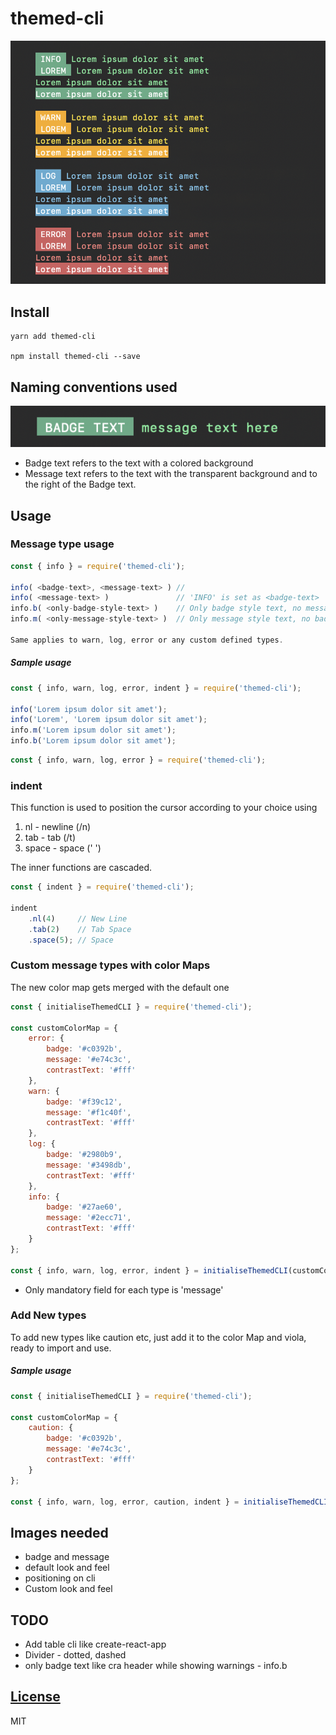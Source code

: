 # themed-cli
![Home](/images/home.png)

## Install

```
yarn add themed-cli

npm install themed-cli --save
```
## Naming conventions used
![Home](/images/badge.png)

- Badge text refers to the text with a colored background
- Message text refers to the text with the transparent background and to the right of the Badge text.

## Usage

### Message type usage
```js
const { info } = require('themed-cli');

info( <badge-text>, <message-text> ) // 
info( <message-text> )               // 'INFO' is set as <badge-text>
info.b( <only-badge-style-text> )    // Only badge style text, no message text
info.m( <only-message-style-text> )  // Only message style text, no badge text

Same applies to warn, log, error or any custom defined types.

```
##### Sample usage

```js
const { info, warn, log, error, indent } = require('themed-cli');

info('Lorem ipsum dolor sit amet');
info('Lorem', 'Lorem ipsum dolor sit amet');
info.m('Lorem ipsum dolor sit amet');
info.b('Lorem ipsum dolor sit amet');
```
```js
const { info, warn, log, error } = require('themed-cli');
```

### indent

This function is used to position the cursor according to your choice using

1. nl - newline (/n)
2. tab - tab (/t)
3. space - space (' ')

The inner functions are cascaded.
```js
const { indent } = require('themed-cli');

indent
	.nl(4)     // New Line
	.tab(2)    // Tab Space
	.space(5); // Space 
```

### Custom message types with color Maps

The new color map gets merged with the default one

```js
const { initialiseThemedCLI } = require('themed-cli');

const customColorMap = {
	error: {
		badge: '#c0392b',
		message: '#e74c3c',
		contrastText: '#fff'
	},
	warn: {
		badge: '#f39c12',
		message: '#f1c40f',
		contrastText: '#fff'
	},
	log: {
		badge: '#2980b9',
		message: '#3498db',
		contrastText: '#fff'
	},
	info: {
		badge: '#27ae60',
		message: '#2ecc71',
		contrastText: '#fff'
	}
};

const { info, warn, log, error, indent } = initialiseThemedCLI(customColorMap)
```
- Only mandatory field for each type is 'message'

### Add New types
 To add new types like caution etc, just add it to the color Map and viola, ready to import and use.
 
##### Sample usage
```js
const { initialiseThemedCLI } = require('themed-cli');

const customColorMap = {
	caution: {
		badge: '#c0392b',
		message: '#e74c3c',
		contrastText: '#fff'
	}
};

const { info, warn, log, error, caution, indent } = initialiseThemedCLI(customColorMap)
```

## Images needed
-	badge and message
-	default look and feel
-	positioning on cli
- 	Custom look and feel


## TODO

-   Add table cli like create-react-app
-   Divider - dotted, dashed
-   only badge text like cra header while showing warnings - info.b

## [License](LICENSE)

MIT
